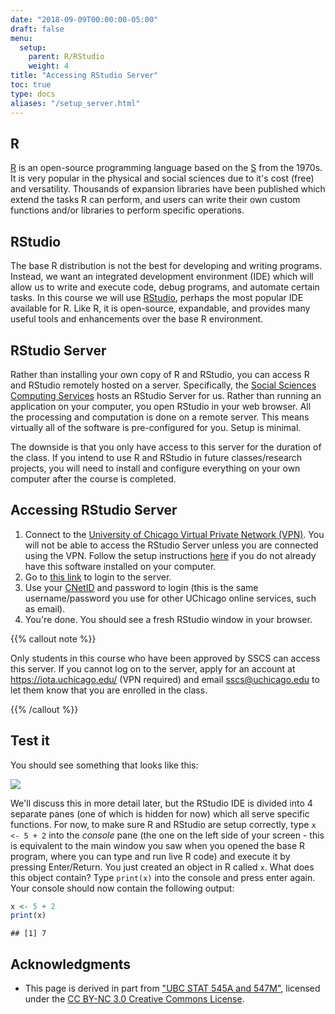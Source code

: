 ```yaml
---
date: "2018-09-09T00:00:00-05:00"
draft: false
menu:
  setup:
    parent: R/RStudio
    weight: 4
title: "Accessing RStudio Server"
toc: true
type: docs
aliases: "/setup_server.html"
---
```




## R

[R](https://www.r-project.org/) is an open-source programming language based on the [S](https://en.wikipedia.org/wiki/S_(programming_language)) from the 1970s. It is very popular in the physical and social sciences due to it's cost (free) and versatility. Thousands of expansion libraries have been published which extend the tasks R can perform, and users can write their own custom functions and/or libraries to perform specific operations.

## RStudio

The base R distribution is not the best for developing and writing programs. Instead, we want an integrated development environment (IDE) which will allow us to write and execute code, debug programs, and automate certain tasks. In this course we will use [RStudio](https://www.rstudio.com/products/RStudio/), perhaps the most popular IDE available for R. Like R, it is open-source, expandable, and provides many useful tools and enhancements over the base R environment.

## RStudio Server

Rather than installing your own copy of R and RStudio, you can access R and RStudio remotely hosted on a server. Specifically, the [Social Sciences Computing Services](https://sscs.uchicago.edu/) hosts an RStudio Server for us. Rather than running an application on your computer, you open RStudio in your web browser. All the processing and computation is done on a remote server. This means virtually all of the software is pre-configured for you. Setup is minimal.

The downside is that you only have access to this server for the duration of the class. If you intend to use R and RStudio in future classes/research projects, you will need to install and configure everything on your own computer after the course is completed.

## Accessing RStudio Server

1. Connect to the [University of Chicago Virtual Private Network (VPN)](https://uchicago.service-now.com/it?id=kb_article&kb=KB00015292). You will not be able to access the RStudio Server unless you are connected using the VPN. Follow the setup instructions [here](https://uchicago.service-now.com/it?id=kb_article&kb=KB06000630) if you do not already have this software installed on your computer.
1. Go to [this link](https://macss-r.uchicago.edu/) to login to the server.
1. Use your [CNetID](https://uchicago.service-now.com/it?id=kb_article&kb=KB06000393) and password to login (this is the same username/password you use for other UChicago online services, such as email).
1. You're done. You should see a fresh RStudio window in your browser.

{{% callout note %}}

Only students in this course who have been approved by SSCS can access this server. If you cannot log on to the server, apply for an account at https://iota.uchicago.edu/ (VPN required) and email [sscs@uchicago.edu](mailto:sscs@uchicago.edu) to let them know that you are enrolled in the class.

{{% /callout %}}

## Test it

You should see something that looks like this:

![](/img/rstudio-server.png)

We'll discuss this in more detail later, but the RStudio IDE is divided into 4 separate panes (one of which is hidden for now) which all serve specific functions. For now, to make sure R and RStudio are setup correctly, type `x <- 5 + 2` into the *console* pane (the one on the left side of your screen - this is equivalent to the main window you saw when you opened the base R program, where you can type and run live R code) and execute it by pressing Enter/Return. You just created an object in R called `x`. What does this object contain? Type `print(x)` into the console and press enter again. Your console should now contain the following output:


```r
x <- 5 + 2
print(x)
```

```
## [1] 7
```

## Acknowledgments


* This page is derived in part from ["UBC STAT 545A and 547M"](http://stat545.com), licensed under the [CC BY-NC 3.0 Creative Commons License](https://creativecommons.org/licenses/by-nc/3.0/).
